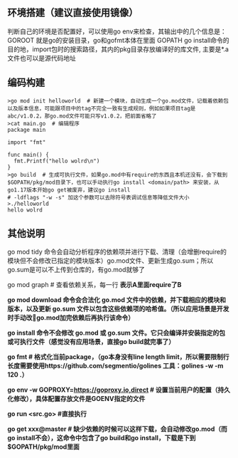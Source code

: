 ## 环境搭建（建议直接使用镜像）

判断自己的环境是否配置好，可以使用go env来检查，其输出中的几个信息是：
GOROOT 就是go的安装目录，go和gofmt本体在里面
GOPATH go install命令的目的地，import包时的搜索路径，其内的pkg目录存放编译好的库文件, 主要是*.a文件也可以是源代码地址

## 编码构建
```
>go mod init helloworld  # 新建一个模块，自动生成一个go.mod文件，记载着依赖包以及版本信息，可能跟项目中的tag不完全一致有生成规则，例如如果项目tag是abc/v1.0.2，那go.mod文件可能只写v1.0.2，把前面省略了
>cat main.go  # 编辑程序
package main

import "fmt"

func main() {
  fmt.Printf("hello wolrd\n")
}
>go build  # 生成可执行文件，如果go.mod中有require的东西且本机还没有，会下载到$GOPATH/pkg/mod目录下，也可以手动执行go install <domain/path> 来安装，从go1.17版本开始go get被废弃，建议go install
# -ldflags "-w -s" 加这个参数可以去除符号表调试信息等降低文件大小
>./helloworld 
hello wolrd
```

## 其他说明
go mod tidy 命令会自动分析程序的依赖项并进行下载、清理（会增删require的模块但不会修改已指定的模块版本）go.mod文件、更新生成go.sum；所以go.sum是可以不上传到仓库的，有go.mod就够了

go mod graph  # 查看依赖关系，每一行<A> <B>表示A里面require了B

go mod download 命令会合法化 go.mod 文件中的依赖，并下载相应的模块和版本，以及更新 go.sum 文件以包含这些依赖项的哈希值。（所以应用场景是开发时手动改go.mod加完依赖后再执行该命令）

go install 命令不会修改 go.mod 或 go.sum 文件。它只会编译并安装指定的包或可执行文件（感觉没有应用场景，直接go build就完事了）

go fmt # 格式化当前package，（go本身没有line length limit，所以需要限制行长度需要使用https://github.com/segmentio/golines 工具：golines -w -m 120 .）

go env -w GOPROXY=https://goproxy.io,direct # 设置当前用户的配置（持久化修改），具体配置存放文件是GOENV指定的文件

go run <src.go> #直接执行

go get xxx@master # 缺少依赖的时候可以这样下载，会自动修改go.mod（而go install不会），这命令中包含了go build和go install，下载是下到$GOPATH/pkg/mod里面
